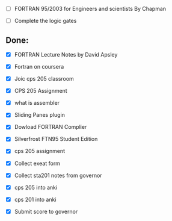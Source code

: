 
- [ ] FORTRAN 95/2003 for Engineers and scientists By Chapman
- [ ] Complete the logic gates



## Done:
- [x] FORTRAN Lecture Notes by David Apsley
- [x] Fortran on coursera
- [x] Joic cps 205 classroom
- [x] CPS 205 Assignment 
- [x] what is assembler
- [x] Sliding Panes plugin
- [x] Dowload FORTRAN Complier
- [x] Silverfrost FTN95 Student Edition
- [x] cps 205 assignment
- [x] Collect exeat form
- [x] Collect sta201 notes from governor
- [x] cps 205 into anki
- [x] cps 201 into anki
- [x] Submit score to governor


